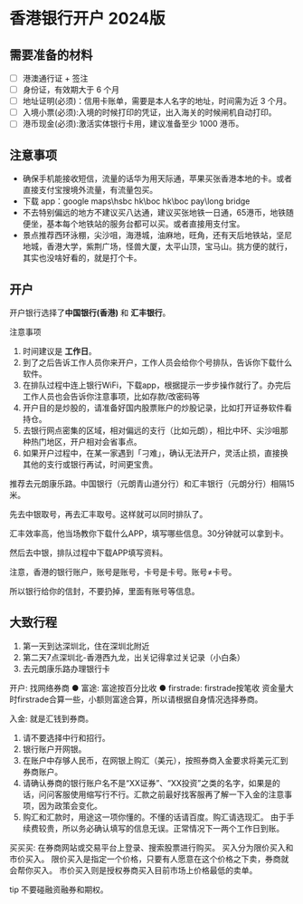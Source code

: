 # 香港银行开户 2024版

## 需要准备的材料
- [ ] 港澳通行证 + 签注
- [ ] 身份证，有效期大于 6 个月
- [ ] 地址证明(必须)：信用卡账单，需要是本人名字的地址，时间需为近 3 个月。
- [ ] 入境小票(必须):入境的时候打印的凭证，出入海关的时候闸机自动打印。
- [ ] 港币现金(必须):激活实体银行卡用，建议准备至少 1000 港币。

## 注意事项
- 确保手机能接收短信，流量的话华为用天际通，苹果买张香港本地的卡。或者直接支付宝搜境外流量，有流量包买。
- 下载 app：google maps\hsbc hk\boc hk\boc pay\long bridge
- 不去特别偏远的地方不建议买八达通，建议买张地铁一日通，65港币，地铁随便坐，基本每个地铁站的服务台都可以买。或者直接用支付宝。
- 景点推荐西环泳棚，尖沙咀，海港城，油麻地，旺角，还有天后地铁站，坚尼地城，香港大学，紫荆广场，怪兽大厦，太平山顶，宝马山。挑方便的就行，其实也没啥好看的，就是打个卡。

## 开户
开户银行选择了**中国银行(香港)** 和 **汇丰银行**。

注意事项
1. 时间建议是 **工作日**。
2. 到了之后告诉工作人员你来开户，工作人员会给你个号排队，告诉你下载什么软件。
3. 在排队过程中连上银行WiFi，下载app，根据提示一步步操作就行了。办完后工作人员也会告诉你注意事项，比如存款/改密码等
4. 开户目的是炒股的，请准备好国内股票账户的炒股记录，比如打开证券软件看持仓。
5. 去银行网点密集的区域，相对偏远的支行（比如元朗），相比中环、尖沙咀那种热门地区，开户相对会省事点。
6. 如果开户过程中，在某一家遇到「刁难」，确认无法开户，灵活止损，直接换其他的支行或银行再试，时间更宝贵。

推荐去元朗康乐路。中国银行（元朗青山道分行）和汇丰银行（元朗分行）相隔15米。

先去中银取号，再去汇丰取号。这样就可以同时排队了。

汇丰效率高，他当场教你下载什么APP，填写哪些信息。30分钟就可以拿到卡。

然后去中银，排队过程中下载APP填写资料。

注意，香港的银行账户，账号是账号，卡号是卡号。账号≠卡号。

所以银行给你的信封，不要扔掉，里面有账号等信息。

## 大致行程
1. 第一天到达深圳北，住在深圳北附近
2. 第二天7点深圳北-香港西九龙，出关记得拿过关记录（小白条）
3. 去元朗康乐路办理银行卡


开户:
找网络券商
● 富途: 富途按百分比收
● firstrade: firstrade按笔收
资金量大时firstrade合算一些，小额则富途合算，所以请根据自身情况选择券商。

入金:
就是汇钱到券商。
1. 请不要选择中行和招行。
2. 银行账户开网银。
3. 在账户中存够人民币，在网银上购汇（美元），按照券商入金要求将美元汇到券商账户。
4. 请确认券商的银行账户名不是“XX证券”、“XX投资”之类的名字，如果是的话，问问客服使用缩写行不行。汇款之前最好找客服再了解一下入金的注意事项，因为政策会变化。
5. 购汇和汇款时，用途这一项你懂的。不懂的话请百度。购汇请选现汇。
由于手续费较贵，所以务必确认填写的信息无误。正常情况下一两个工作日到账。

买买买:
在券商网站或交易平台上登录、搜索股票进行购买。
买入分为限价买入和市价买入。
限价买入是指定一个价格，只要有人愿意在这个价格之下卖，券商就会帮你买入。
市价买入则是授权券商买入目前市场上价格最低的卖单。

tip
不要碰融资融券和期权。